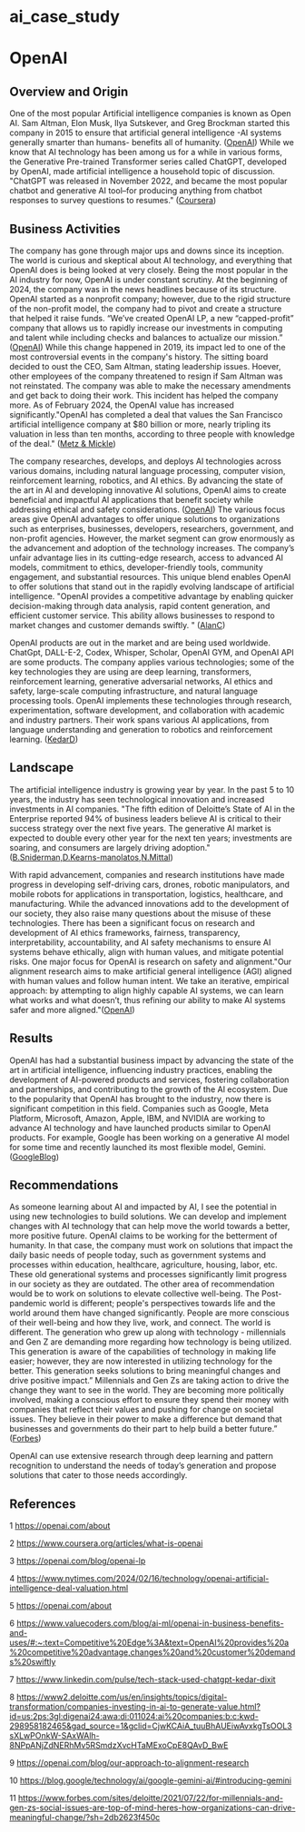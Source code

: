 # ai_case_study
# OpenAI    

## Overview and Origin  

One of the most popular Artificial intelligence companies is known as Open AI. Sam Altman, Elon Musk, Ilya Sutskever, and Greg Brockman started this company in 2015 to ensure that artificial general intelligence -AI systems generally smarter than humans- benefits all of humanity. ([OpenAI](https://openai.com/about))
While we know that AI technology has been among us for a while in various forms, the Generative Pre-trained Transformer series called ChatGPT, developed by OpenAI, made artificial intelligence a household topic of discussion. "ChatGPT was released in November 2022, and became the most popular chatbot and generative AI tool–for producing anything from chatbot responses to survey questions to resumes." ([Coursera](https://www.coursera.org/articles/what-is-openai))


## Business Activities 
The company has gone through major ups and downs since its inception. The world is curious and skeptical about AI technology, and everything that OpenAI does is being looked at very closely. Being the most popular in the AI industry for now, OpenAI is under constant scrutiny. At the beginning of 2024, the company was in the news headlines because of its structure. OpenAI started as a nonprofit company; however, due to the rigid structure of the non-profit model, the company had to pivot and create a structure that helped it raise funds. “We’ve created OpenAI LP, a new “capped-profit” company that allows us to rapidly increase our investments in computing and talent while including checks and balances to actualize our mission.” ([OpenAI](https://openai.com/blog/openai-lp)) While this change happened in 2019, its impact led to one of the most controversial events in the company's history. The sitting board decided to oust the CEO, Sam Altman, stating leadership issues. Hoever, other employees of the company threatened to resign if Sam Altman was not reinstated. The company was able to make the necessary amendments and get back to doing their work. This incident has helped the company more. As of February 2024, the OpenAI value has increased significantly."OpenAI has completed a deal that values the San Francisco artificial intelligence company at $80 billion or more, nearly tripling its valuation in less than ten months, according to three people with knowledge of the deal." ([Metz & Mickle](https://www.nytimes.com/2024/02/16/technology/openai-artificial-intelligence-deal-valuation.html))   

The company researches, develops, and deploys AI technologies across various domains, including natural language processing, computer vision, reinforcement learning, robotics, and AI ethics. By advancing the state of the art in AI and developing innovative AI solutions, OpenAI aims to create beneficial and impactful AI applications that benefit society while addressing ethical and safety considerations. ([OpenAI](https://openai.com/about))
The various focus areas give OpenAI advantages to offer unique solutions to organizations such as enterprises, businesses, developers, researchers, government, and non-profit agencies. However, the market segment can grow enormously as the advancement and adoption of the technology increases. The company’s unfair advantage lies in its cutting-edge research, access to advanced AI models, commitment to ethics, developer-friendly tools, community engagement, and substantial resources. This unique blend enables OpenAI to offer solutions that stand out in the rapidly evolving landscape of artificial intelligence. "OpenAI provides a competitive advantage by enabling quicker decision-making through data analysis, rapid content generation, and efficient customer service. This ability allows businesses to respond to market changes and customer demands swiftly. " ([AlanC](https://www.valuecoders.com/blog/ai-ml/openai-in-business-benefits-and-uses/#:~:text=Competitive%20Edge%3A&text=OpenAI%20provides%20a%20competitive%20advantage,changes%20and%20customer%20demands%20swiftly.))

OpenAI products are out in the market and are being used worldwide. ChatGpt, DALL-E-2, Codex, Whisper, Scholar, OpenAI GYM, and OpenAI API are some products. The company applies various technologies; some of the key technologies they are using are deep learning, transformers, reinforcement learning, generative adversarial networks, AI ethics and safety, large-scale computing infrastructure, and natural language processing tools. OpenAI implements these technologies through research, experimentation, software development, and collaboration with academic and industry partners. Their work spans various AI applications, from language understanding and generation to robotics and reinforcement learning. ([KedarD](https://www.linkedin.com/pulse/tech-stack-used-chatgpt-kedar-dixit))

## Landscape
The artificial intelligence industry is growing year by year. In the past 5 to 10 years, the industry has seen technological innovation and increased investments in AI companies. "The fifth edition of Deloitte’s State of AI in the Enterprise reported 94% of business leaders believe AI is critical to their success strategy over the next five years. The generative AI market is expected to double every other year for the next ten years; investments are soaring, and consumers are largely driving adoption." ([B.Sniderman,D.Kearns-manolatos,N.Mittal](https://www2.deloitte.com/us/en/insights/topics/digital-transformation/companies-investing-in-ai-to-generate-value.html?id=us:2ps:3gl:digenai24:awa:di:011024:ai%20companies:b:c:kwd-298958182465&gad_source=1&gclid=CjwKCAiA_tuuBhAUEiwAvxkgTsOOL3sXLwPOnkW-SAxWAlh-8NPpANjZdNERhMv5RSmdzXvcHTaMExoCpE8QAvD_BwE))

With rapid advancement, companies and research institutions have made progress in developing self-driving cars, drones, robotic manipulators, and mobile robots for applications in transportation, logistics, healthcare, and manufacturing. While the advanced innovations add to the development of our society, they also raise many questions about the misuse of these technologies. There has been a significant focus on research and development of AI ethics frameworks, fairness, transparency, interpretability, accountability, and AI safety mechanisms to ensure AI systems behave ethically, align with human values, and mitigate potential risks. One major focus for OpenAI is research on safety and alignment."Our alignment research aims to make artificial general intelligence (AGI) aligned with human values and follow human intent. We take an iterative, empirical approach: by attempting to align highly capable AI systems, we can learn what works and what doesn’t, thus refining our ability to make AI systems safer and more aligned."([OpenAI](https://openai.com/blog/our-approach-to-alignment-research))

## Results  
OpenAI has had a substantial business impact by advancing the state of the art in artificial intelligence, influencing industry practices, enabling the development of AI-powered products and services, fostering collaboration and partnerships, and contributing to the growth of the AI ecosystem. Due to the popularity that OpenAI has brought to the industry, now there is significant competition in this field. Companies such as Google, Meta Platform, Microsoft, Amazon, Apple, IBM, and NVIDIA are working to advance AI technology and have launched products similar to OpenAI products. For example, Google has been working on a generative AI model for some time and recently launched its most flexible model, Gemini. ([GoogleBlog](https://blog.google/technology/ai/google-gemini-ai/#introducing-gemini))

## Recommendations
As someone learning about AI and impacted by AI, I see the potential in using new technologies to build solutions. We can develop and implement changes with AI technology that can help move the world towards a better, more positive future. OpenAI claims to be working for the betterment of humanity. In that case, the company must work on solutions that impact the daily basic needs of people today, such as government systems and processes within education, healthcare, agriculture, housing, labor, etc. These old generational systems and processes significantly limit progress in our society as they are outdated. The other area of recommendation would be to work on solutions to elevate collective well-being. The Post-pandemic world is different; people's perspectives towards life and the world around them have changed significantly. People are more conscious of their well-being and how they live, work, and connect. The world is different. The generation who grew up along with technology - millennials and Gen Z are demanding more regarding how technology is being utilized. This generation is aware of the capabilities of technology in making life easier; however, they are now interested in utilizing technology for the better. This generation seeks solutions to bring meaningful changes and drive positive impact.” Millennials and Gen Zs are taking action to drive the change they want to see in the world. They are becoming more politically involved, making a conscious effort to ensure they spend their money with companies that reflect their values and pushing for change on societal issues. They believe in their power to make a difference but demand that businesses and governments do their part to help build a better future.” ([Forbes](https://www.forbes.com/sites/deloitte/2021/07/22/for-millennials-and-gen-zs-social-issues-are-top-of-mind-heres-how-organizations-can-drive-meaningful-change/?sh=2db2623f450c))

OpenAI can use extensive research through deep learning and pattern recognition to understand the needs of today’s generation and propose solutions that cater to those needs accordingly.  
 
## References
1 https://openai.com/about

2 https://www.coursera.org/articles/what-is-openai

3 https://openai.com/blog/openai-lp

4 https://www.nytimes.com/2024/02/16/technology/openai-artificial-intelligence-deal-valuation.html

5 https://openai.com/about

6 https://www.valuecoders.com/blog/ai-ml/openai-in-business-benefits-and-uses/#:~:text=Competitive%20Edge%3A&text=OpenAI%20provides%20a%20competitive%20advantage,changes%20and%20customer%20demands%20swiftly

7 https://www.linkedin.com/pulse/tech-stack-used-chatgpt-kedar-dixit

8 https://www2.deloitte.com/us/en/insights/topics/digital-transformation/companies-investing-in-ai-to-generate-value.html?id=us:2ps:3gl:digenai24:awa:di:011024:ai%20companies:b:c:kwd-298958182465&gad_source=1&gclid=CjwKCAiA_tuuBhAUEiwAvxkgTsOOL3sXLwPOnkW-SAxWAlh-8NPpANjZdNERhMv5RSmdzXvcHTaMExoCpE8QAvD_BwE

9 https://openai.com/blog/our-approach-to-alignment-research

10 https://blog.google/technology/ai/google-gemini-ai/#introducing-gemini

11 https://www.forbes.com/sites/deloitte/2021/07/22/for-millennials-and-gen-zs-social-issues-are-top-of-mind-heres-how-organizations-can-drive-meaningful-change/?sh=2db2623f450c
  
